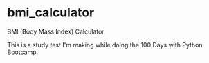 # bmi_calculator
BMI (Body Mass Index) Calculator

This is a study test I'm making while doing the 100 Days with Python Bootcamp.
